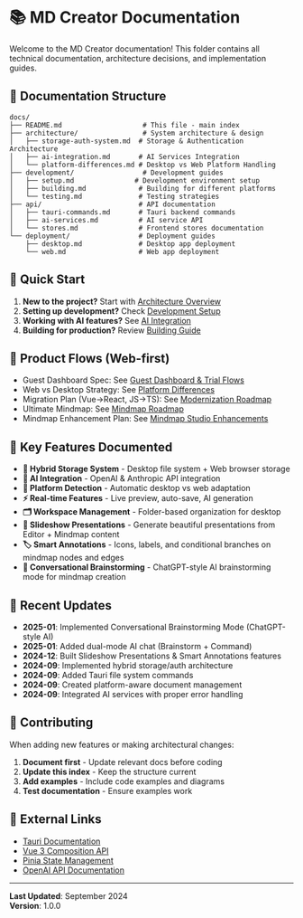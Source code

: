 # 📚 MD Creator Documentation

Welcome to the MD Creator documentation! This folder contains all technical documentation, architecture decisions, and implementation guides.

## 📁 Documentation Structure

```
docs/
├── README.md                    # This file - main index
├── architecture/                # System architecture & design
│   ├── storage-auth-system.md  # Storage & Authentication Architecture
│   ├── ai-integration.md       # AI Services Integration
│   └── platform-differences.md # Desktop vs Web Platform Handling
├── development/                 # Development guides
│   ├── setup.md               # Development environment setup
│   ├── building.md             # Building for different platforms
│   └── testing.md              # Testing strategies
├── api/                        # API documentation
│   ├── tauri-commands.md       # Tauri backend commands
│   ├── ai-services.md          # AI service API
│   └── stores.md               # Frontend stores documentation
└── deployment/                 # Deployment guides
    ├── desktop.md              # Desktop app deployment
    └── web.md                  # Web app deployment
```

## 🚀 Quick Start

1. **New to the project?** Start with [Architecture Overview](architecture/storage-auth-system.md)
2. **Setting up development?** Check [Development Setup](development/setup.md)
3. **Working with AI features?** See [AI Integration](architecture/ai-integration.md)
4. **Building for production?** Review [Building Guide](development/building.md)

## 🧭 Product Flows (Web-first)

- Guest Dashboard Spec: See [Guest Dashboard & Trial Flows](development/guest-dashboard.md)
- Web vs Desktop Strategy: See [Platform Differences](architecture/platform-differences.md)
- Migration Plan (Vue→React, JS→TS): See [Modernization Roadmap](../MODERNIZATION_ROADMAP.md)
- Ultimate Mindmap: See [Mindmap Roadmap](development/mindmap-roadmap.md)
- Mindmap Enhancement Plan: See [Mindmap Studio Enhancements](development/mindmap-studio-enhancements.md)

## 🎯 Key Features Documented

- **🔄 Hybrid Storage System** - Desktop file system + Web browser storage
- **🤖 AI Integration** - OpenAI & Anthropic API integration
- **📱 Platform Detection** - Automatic desktop vs web adaptation
- **⚡ Real-time Features** - Live preview, auto-save, AI generation
- **🗂️ Workspace Management** - Folder-based organization for desktop
- **🎨 Slideshow Presentations** - Generate beautiful presentations from Editor + Mindmap content
- **🏷️ Smart Annotations** - Icons, labels, and conditional branches on mindmap nodes and edges
- **💬 Conversational Brainstorming** - ChatGPT-style AI brainstorming mode for mindmap creation

## 📝 Recent Updates

- **2025-01**: Implemented Conversational Brainstorming Mode (ChatGPT-style AI)
- **2025-01**: Added dual-mode AI chat (Brainstorm + Command)
- **2024-12**: Built Slideshow Presentations & Smart Annotations features
- **2024-09**: Implemented hybrid storage/auth architecture
- **2024-09**: Added Tauri file system commands
- **2024-09**: Created platform-aware document management
- **2024-09**: Integrated AI services with proper error handling

## 🤝 Contributing

When adding new features or making architectural changes:

1. **Document first** - Update relevant docs before coding
2. **Update this index** - Keep the structure current
3. **Add examples** - Include code examples and diagrams
4. **Test documentation** - Ensure examples work

## 🔗 External Links

- [Tauri Documentation](https://tauri.app/v1/guides/)
- [Vue 3 Composition API](https://vuejs.org/guide/extras/composition-api-faq.html)
- [Pinia State Management](https://pinia.vuejs.org/)
- [OpenAI API Documentation](https://platform.openai.com/docs)

---

**Last Updated**: September 2024  
**Version**: 1.0.0
